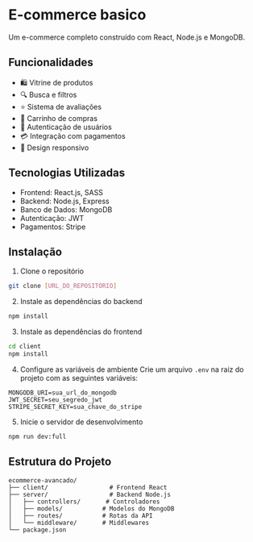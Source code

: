 # E-commerce basico

Um e-commerce completo construído com React, Node.js e MongoDB.

## Funcionalidades

- 🛍️ Vitrine de produtos
- 🔍 Busca e filtros
- ⭐ Sistema de avaliações
- 🛒 Carrinho de compras
- 👤 Autenticação de usuários
- 💳 Integração com pagamentos
- 📱 Design responsivo

## Tecnologias Utilizadas

- Frontend: React.js, SASS
- Backend: Node.js, Express
- Banco de Dados: MongoDB
- Autenticação: JWT
- Pagamentos: Stripe

## Instalação

1. Clone o repositório
```bash
git clone [URL_DO_REPOSITÓRIO]
```

2. Instale as dependências do backend
```bash
npm install
```

3. Instale as dependências do frontend
```bash
cd client
npm install
```

4. Configure as variáveis de ambiente
Crie um arquivo `.env` na raiz do projeto com as seguintes variáveis:
```
MONGODB_URI=sua_url_do_mongodb
JWT_SECRET=seu_segredo_jwt
STRIPE_SECRET_KEY=sua_chave_do_stripe
```

5. Inicie o servidor de desenvolvimento
```bash
npm run dev:full
```

## Estrutura do Projeto

```
ecommerce-avancado/
├── client/                 # Frontend React
├── server/                 # Backend Node.js
│   ├── controllers/       # Controladores
│   ├── models/           # Modelos do MongoDB
│   ├── routes/           # Rotas da API
│   └── middleware/       # Middlewares
└── package.json
``` 
